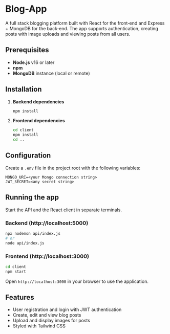 # Blog-App

A full stack blogging platform built with React for the front‑end and Express + MongoDB for the back‑end. The app supports authentication, creating posts with image uploads and viewing posts from all users.

## Prerequisites

- **Node.js** v16 or later
- **npm**
- **MongoDB** instance (local or remote)

## Installation

1. **Backend dependencies**
   ```bash
   npm install
   ```
2. **Frontend dependencies**
   ```bash
   cd client
   npm install
   cd ..
   ```

## Configuration

Create a `.env` file in the project root with the following variables:

```env
MONGO_URI=<your Mongo connection string>
JWT_SECRET=<any secret string>
```

## Running the app

Start the API and the React client in separate terminals.

### Backend (http://localhost:5000)
```bash
npx nodemon api/index.js
# or
node api/index.js
```

### Frontend (http://localhost:3000)
```bash
cd client
npm start
```

Open `http://localhost:3000` in your browser to use the application.


## Features

- User registration and login with JWT authentication
- Create, edit and view blog posts
- Upload and display images for posts
- Styled with Tailwind CSS
